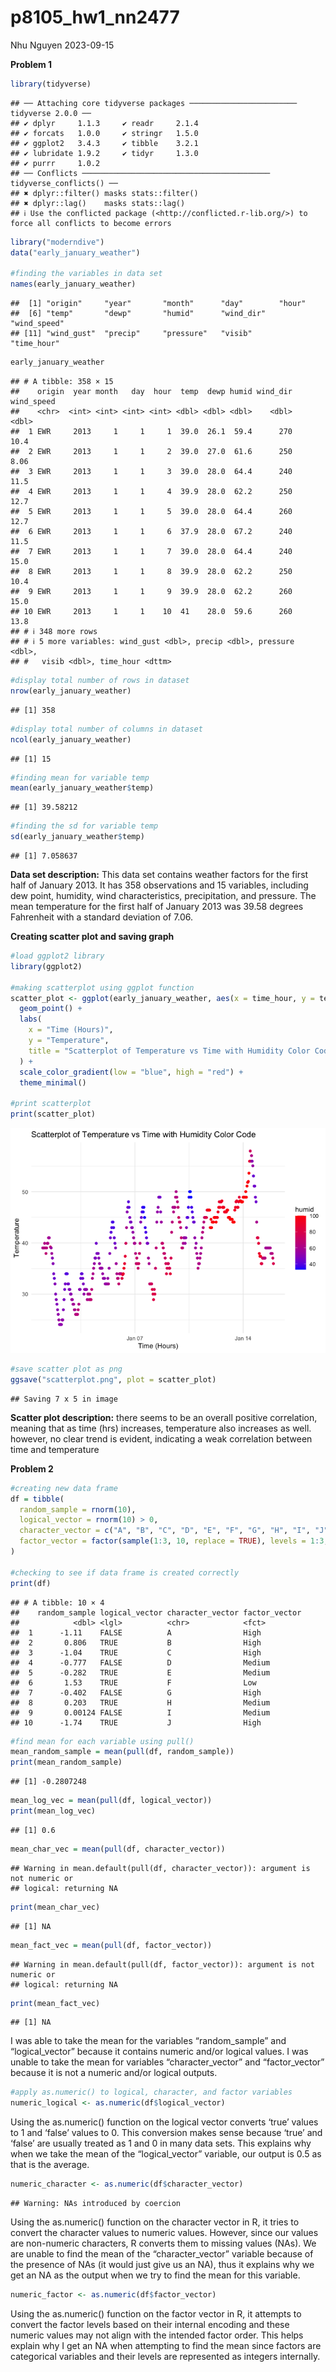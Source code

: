 p8105_hw1_nn2477
================
Nhu Nguyen
2023-09-15

**Problem 1**

``` r
library(tidyverse)
```

    ## ── Attaching core tidyverse packages ──────────────────────── tidyverse 2.0.0 ──
    ## ✔ dplyr     1.1.3     ✔ readr     2.1.4
    ## ✔ forcats   1.0.0     ✔ stringr   1.5.0
    ## ✔ ggplot2   3.4.3     ✔ tibble    3.2.1
    ## ✔ lubridate 1.9.2     ✔ tidyr     1.3.0
    ## ✔ purrr     1.0.2     
    ## ── Conflicts ────────────────────────────────────────── tidyverse_conflicts() ──
    ## ✖ dplyr::filter() masks stats::filter()
    ## ✖ dplyr::lag()    masks stats::lag()
    ## ℹ Use the conflicted package (<http://conflicted.r-lib.org/>) to force all conflicts to become errors

``` r
library("moderndive")
data("early_january_weather")

#finding the variables in data set
names(early_january_weather)
```

    ##  [1] "origin"     "year"       "month"      "day"        "hour"      
    ##  [6] "temp"       "dewp"       "humid"      "wind_dir"   "wind_speed"
    ## [11] "wind_gust"  "precip"     "pressure"   "visib"      "time_hour"

``` r
early_january_weather
```

    ## # A tibble: 358 × 15
    ##    origin  year month   day  hour  temp  dewp humid wind_dir wind_speed
    ##    <chr>  <int> <int> <int> <int> <dbl> <dbl> <dbl>    <dbl>      <dbl>
    ##  1 EWR     2013     1     1     1  39.0  26.1  59.4      270      10.4 
    ##  2 EWR     2013     1     1     2  39.0  27.0  61.6      250       8.06
    ##  3 EWR     2013     1     1     3  39.0  28.0  64.4      240      11.5 
    ##  4 EWR     2013     1     1     4  39.9  28.0  62.2      250      12.7 
    ##  5 EWR     2013     1     1     5  39.0  28.0  64.4      260      12.7 
    ##  6 EWR     2013     1     1     6  37.9  28.0  67.2      240      11.5 
    ##  7 EWR     2013     1     1     7  39.0  28.0  64.4      240      15.0 
    ##  8 EWR     2013     1     1     8  39.9  28.0  62.2      250      10.4 
    ##  9 EWR     2013     1     1     9  39.9  28.0  62.2      260      15.0 
    ## 10 EWR     2013     1     1    10  41    28.0  59.6      260      13.8 
    ## # ℹ 348 more rows
    ## # ℹ 5 more variables: wind_gust <dbl>, precip <dbl>, pressure <dbl>,
    ## #   visib <dbl>, time_hour <dttm>

``` r
#display total number of rows in dataset
nrow(early_january_weather)
```

    ## [1] 358

``` r
#display total number of columns in dataset
ncol(early_january_weather)
```

    ## [1] 15

``` r
#finding mean for variable temp
mean(early_january_weather$temp)
```

    ## [1] 39.58212

``` r
#finding the sd for variable temp 
sd(early_january_weather$temp)
```

    ## [1] 7.058637

**Data set description:** This data set contains weather factors for the
first half of January 2013. It has 358 observations and 15 variables,
including dew point, humidity, wind characteristics, precipitation, and
pressure. The mean temperature for the first half of January 2013 was
39.58 degrees Fahrenheit with a standard deviation of 7.06.

**Creating scatter plot and saving graph**

``` r
#load ggplot2 library
library(ggplot2)

#making scatterplot using ggplot function 
scatter_plot <- ggplot(early_january_weather, aes(x = time_hour, y = temp, color = humid)) + 
  geom_point() +
  labs(
    x = "Time (Hours)",
    y = "Temperature",
    title = "Scatterplot of Temperature vs Time with Humidity Color Code"
  ) + 
  scale_color_gradient(low = "blue", high = "red") + 
  theme_minimal()

#print scatterplot 
print(scatter_plot)
```

![](p8105_hw1_nn2477_files/figure-gfm/unnamed-chunk-2-1.png)<!-- -->

``` r
#save scatter plot as png
ggsave("scatterplot.png", plot = scatter_plot)
```

    ## Saving 7 x 5 in image

**Scatter plot description:** there seems to be an overall positive
correlation, meaning that as time (hrs) increases, temperature also
increases as well. however, no clear trend is evident, indicating a weak
correlation between time and temperature

**Problem 2**

``` r
#creating new data frame
df = tibble(
  random_sample = rnorm(10), 
  logical_vector = rnorm(10) > 0, 
  character_vector = c("A", "B", "C", "D", "E", "F", "G", "H", "I", "J"),
  factor_vector = factor(sample(1:3, 10, replace = TRUE), levels = 1:3, labels = c("Low", "Medium", "High"))
)

#checking to see if data frame is created correctly 
print(df)
```

    ## # A tibble: 10 × 4
    ##    random_sample logical_vector character_vector factor_vector
    ##            <dbl> <lgl>          <chr>            <fct>        
    ##  1      -1.11    FALSE          A                High         
    ##  2       0.806   TRUE           B                High         
    ##  3      -1.04    TRUE           C                High         
    ##  4      -0.777   FALSE          D                Medium       
    ##  5      -0.282   TRUE           E                Medium       
    ##  6       1.53    TRUE           F                Low          
    ##  7      -0.402   FALSE          G                High         
    ##  8       0.203   TRUE           H                Medium       
    ##  9       0.00124 FALSE          I                Medium       
    ## 10      -1.74    TRUE           J                High

``` r
#find mean for each variable using pull()
mean_random_sample = mean(pull(df, random_sample))
print(mean_random_sample)
```

    ## [1] -0.2807248

``` r
mean_log_vec = mean(pull(df, logical_vector))
print(mean_log_vec)
```

    ## [1] 0.6

``` r
mean_char_vec = mean(pull(df, character_vector))
```

    ## Warning in mean.default(pull(df, character_vector)): argument is not numeric or
    ## logical: returning NA

``` r
print(mean_char_vec)
```

    ## [1] NA

``` r
mean_fact_vec = mean(pull(df, factor_vector))
```

    ## Warning in mean.default(pull(df, factor_vector)): argument is not numeric or
    ## logical: returning NA

``` r
print(mean_fact_vec)
```

    ## [1] NA

I was able to take the mean for the variables “random_sample” and
“logical_vector” because it contains numeric and/or logical values. I
was unable to take the mean for variables “character_vector” and
“factor_vector” because it is not a numeric and/or logical outputs.

``` r
#apply as.numeric() to logical, character, and factor variables 
numeric_logical <- as.numeric(df$logical_vector)
```

Using the as.numeric() function on the logical vector converts ‘true’
values to 1 and ‘false’ values to 0. This conversion makes sense because
‘true’ and ‘false’ are usually treated as 1 and 0 in many data sets.
This explains why when we take the mean of the “logical_vector”
variable, our output is 0.5 as that is the average.

``` r
numeric_character <- as.numeric(df$character_vector)
```

    ## Warning: NAs introduced by coercion

Using the as.numeric() function on the character vector in R, it tries
to convert the character values to numeric values. However, since our
values are non-numeric characters, R converts them to missing values
(NAs). We are unable to find the mean of the “character_vector” variable
because of the presence of NAs (it would just give us an NA), thus it
explains why we get an NA as the output when we try to find the mean for
this variable.

``` r
numeric_factor <- as.numeric(df$factor_vector)
```

Using the as.numeric() function on the factor vector in R, it attempts
to convert the factor levels based on their internal encoding and these
numeric values may not align with the intended factor order. This helps
explain why I get an NA when attempting to find the mean since factors
are categorical variables and their levels are represented as integers
internally.
